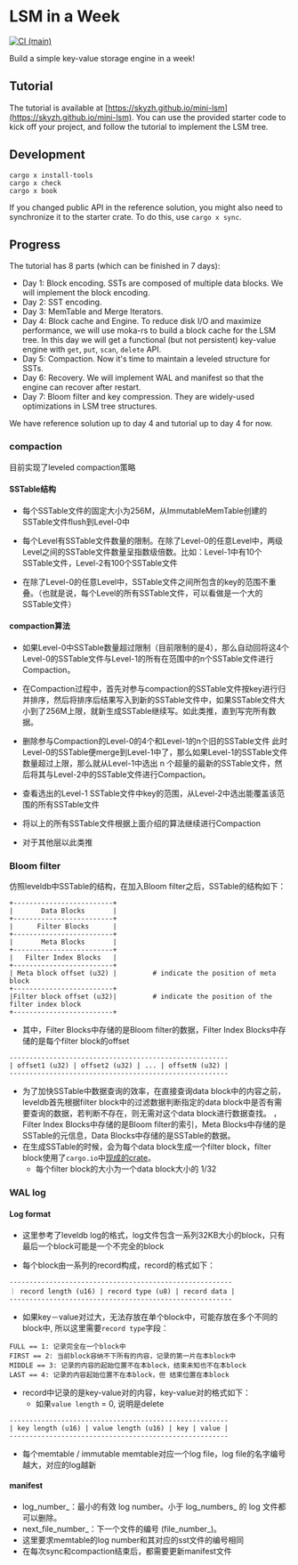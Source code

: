 # LSM in a Week

[![CI (main)](https://github.com/skyzh/mini-lsm/actions/workflows/main.yml/badge.svg)](https://github.com/skyzh/mini-lsm/actions/workflows/main.yml)

Build a simple key-value storage engine in a week!

## Tutorial

The tutorial is available at [https://skyzh.github.io/mini-lsm](https://skyzh.github.io/mini-lsm). You can use the provided starter
code to kick off your project, and follow the tutorial to implement the LSM tree.

## Development

```
cargo x install-tools
cargo x check
cargo x book
```

If you changed public API in the reference solution, you might also need to synchronize it to the starter crate.
To do this, use `cargo x sync`.

## Progress

The tutorial has 8 parts (which can be finished in 7 days):

* Day 1: Block encoding. SSTs are composed of multiple data blocks. We will implement the block encoding.
* Day 2: SST encoding.
* Day 3: MemTable and Merge Iterators.
* Day 4: Block cache and Engine. To reduce disk I/O and maximize performance, we will use moka-rs to build a block cache
  for the LSM tree. In this day we will get a functional (but not persistent) key-value engine with `get`, `put`, `scan`,
  `delete` API.
* Day 5: Compaction. Now it's time to maintain a leveled structure for SSTs.
* Day 6: Recovery. We will implement WAL and manifest so that the engine can recover after restart.
* Day 7: Bloom filter and key compression. They are widely-used optimizations in LSM tree structures.

We have reference solution up to day 4 and tutorial up to day 4 for now.

### compaction

目前实现了leveled compaction策略

#### SSTable结构

- 每个SSTable文件的固定大小为256M，从ImmutableMemTable创建的SSTable文件flush到Level-0中

- 每个Level有SSTable文件数量的限制。在除了Level-0的任意Level中，两级Level之间的SSTable文件数量呈指数级倍数。比如：Level-1中有10个SSTable文件，Level-2有100个SSTable文件

- 在除了Level-0的任意Level中，SSTable文件之间所包含的key的范围不重叠。（也就是说，每个Level的所有SSTable文件，可以看做是一个大的SSTable文件）

#### compaction算法

- 如果Level-0中SSTable数量超过限制（目前限制的是4），那么自动回将这4个Level-0的SSTable文件与Level-1的所有在范围中的n个SSTable文件进行Compaction。

- 在Compaction过程中，首先对参与compaction的SSTable文件按key进行归并排序，然后将排序后结果写入到新的SSTable文件中，如果SSTable文件大小到了256M上限，就新生成SSTable继续写。如此类推，直到写完所有数据。

- 删除参与Compaction的Level-0的4个和Level-1的n个旧的SSTable文件 此时Level-0的SSTable便merge到Level-1中了，那么如果Level-1的SSTable文件数量超过上限，那么就从Level-1中选出 n 个超量的最新的SSTable文件，然后将其与Level-2中的SSTable文件进行Compaction。

- 查看选出的Level-1 SSTable文件中key的范围，从Level-2中选出能覆盖该范围的所有SSTable文件

- 将以上的所有SSTable文件根据上面介绍的算法继续进行Compaction

- 对于其他层以此类推

### Bloom filter
仿照leveldb中SSTable的结构，在加入Bloom filter之后，SSTable的结构如下：
```shell
+-------------------------+
|       Data Blocks       |
+-------------------------+
|      Filter Blocks      |
+-------------------------+
|       Meta Blocks       |
+-------------------------+
|   Filter Index Blocks   |
+-------------------------+
| Meta block offset (u32) |			# indicate the position of meta block
+-------------------------+
|Filter block offset (u32)|			# indicate the position of the filter index block
+-------------------------+
```
- 其中，Filter Blocks中存储的是Bloom filter的数据，Filter Index Blocks中存储的是每个filter block的offset
```
-------------------------------------------------------
| offset1 (u32) | offset2 (u32) | ... | offsetN (u32) |
-------------------------------------------------------
```
- 为了加快SSTable中数据查询的效率，在直接查询data block中的内容之前，leveldb首先根据filter block中的过滤数据判断指定的data block中是否有需要查询的数据，若判断不存在，则无需对这个data block进行数据查找。
，Filter Index Blocks中存储的是Bloom filter的索引，Meta Blocks中存储的是SSTable的元信息，Data Blocks中存储的是SSTable的数据。
- 在生成SSTable的时候，会为每个data block生成一个filter block，filter block使用了`cargo.io`中[现成的crate](https://docs.rs/bloomfilter/latest/bloomfilter/struct.Bloom.html)。
  - 每个filter block的大小为一个data block大小的 1/32

### WAL log

#### Log format

- 这里参考了leveldb log的格式，log文件包含一系列32KB大小的block，只有最后一个block可能是一个不完全的block

- 每个block由一系列的record构成，record的格式如下：
```
--------------------------------------------------------
｜ record length (u16) | record type (u8) | record data |
--------------------------------------------------------
```
- 如果key－value对过大，无法存放在单个block中，可能存放在多个不同的block中, 所以这里需要`record type`字段：

```
FULL == 1: 记录完全在一个block中
FIRST == 2: 当前block容纳不下所有的内容，记录的第一片在本block中
MIDDLE == 3: 记录的内容的起始位置不在本block，结束未知也不在本block
LAST == 4: 记录的内容起始位置不在本block，但 结束位置在本block
```
- record中记录的是key-value对的内容，key-value对的格式如下：
  - 如果`value length` = 0, 说明是delete
```
-------------------------------------------------------
| key length (u16) | value length (u16) | key | value |
-------------------------------------------------------
```

- 每个memtable / immutable memtable对应一个log file，log file的名字编号越大，对应的log越新

#### manifest
- log_number_：最小的有效 log number。小于 log_numbers_ 的 log 文件都可以删除。
- next_file_number_：下一个文件的编号 (file_number_)。
- 这里要求memtable的log number和其对应的sst文件的编号相同
- 在每次sync和compaction结束后，都需要更新manifest文件
